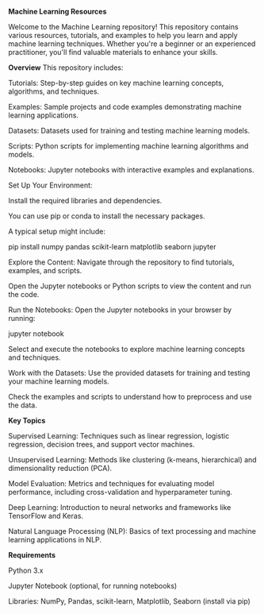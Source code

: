 **Machine Learning Resources**

Welcome to the Machine Learning repository! 
This repository contains various resources, tutorials, and examples to help you learn and apply machine learning techniques. 
Whether you're a beginner or an experienced practitioner, you'll find valuable materials to enhance your skills.

******Overview******
This repository includes:

Tutorials: Step-by-step guides on key machine learning concepts, algorithms, and techniques.

Examples: Sample projects and code examples demonstrating machine learning applications.

Datasets: Datasets used for training and testing machine learning models.

Scripts: Python scripts for implementing machine learning algorithms and models.

Notebooks: Jupyter notebooks with interactive examples and explanations.

Set Up Your Environment: 

Install the required libraries and dependencies. 

You can use pip or conda to install the necessary packages.

A typical setup might include:

pip install numpy pandas scikit-learn matplotlib seaborn jupyter

Explore the Content: Navigate through the repository to find tutorials, examples, and scripts.

Open the Jupyter notebooks or Python scripts to view the content and run the code.

Run the Notebooks: Open the Jupyter notebooks in your browser by running:

jupyter notebook

Select and execute the notebooks to explore machine learning concepts and techniques.

Work with the Datasets: Use the provided datasets for training and testing your machine learning models. 

Check the examples and scripts to understand how to preprocess and use the data.

******Key Topics******

Supervised Learning: Techniques such as linear regression, logistic regression, decision trees, and support vector machines.

Unsupervised Learning: Methods like clustering (k-means, hierarchical) and dimensionality reduction (PCA).

Model Evaluation: Metrics and techniques for evaluating model performance, including cross-validation and hyperparameter tuning.

Deep Learning: Introduction to neural networks and frameworks like TensorFlow and Keras.

Natural Language Processing (NLP): Basics of text processing and machine learning applications in NLP.

******Requirements******

Python 3.x

Jupyter Notebook (optional, for running notebooks)

Libraries: NumPy, Pandas, scikit-learn, Matplotlib, Seaborn (install via pip)
